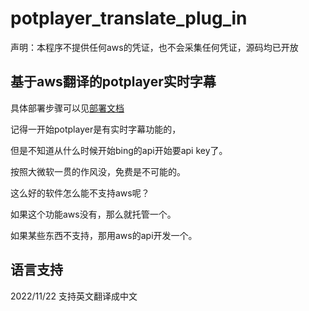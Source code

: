# potplayer_translate_plug_in

声明：本程序不提供任何aws的凭证，也不会采集任何凭证，源码均已开放

## 基于aws翻译的potplayer实时字幕

具体部署步骤可以见[部署文档](docs/deploy.md)

记得一开始potplayer是有实时字幕功能的，

但是不知道从什么时候开始bing的api开始要api key了。

按照大微软一贯的作风没，免费是不可能的。

这么好的软件怎么能不支持aws呢？

如果这个功能aws没有，那么就托管一个。

如果某些东西不支持，那用aws的api开发一个。

## 语言支持

2022/11/22 支持英文翻译成中文